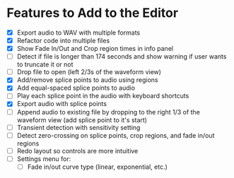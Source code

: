 # Features to Add to the Editor

- [x] Export audio to WAV with multiple formats
- [x] Refactor code into multiple files
- [x] Show Fade In/Out and Crop region times in info panel
- [ ] Detect if file is longer than 174 seconds and show warning if user wants to truncate it or not
- [ ] Drop file to open (left 2/3s of the waveform view)
- [x] Add/remove splice points to audio using regions
- [x] Add equal-spaced splice points to audio
- [ ] Play each splice point in the audio with keyboard shortcuts
- [x] Export audio with splice points
- [ ] Append audio to existing file by dropping to the right 1/3 of the waveform view (add splice point to it's start)
- [ ] Transient detection with sensitivity setting
- [ ] Detect zero-crossing on splice points, crop regions, and fade in/out regions
- [ ] Redo layout so controls are more intuitive
- [ ] Settings menu for:
  - [ ]  Fade in/out curve type (linear, exponential, etc.)
